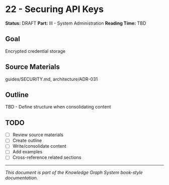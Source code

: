 # 22 - Securing API Keys

**Status:** DRAFT
**Part:** III - System Administration
**Reading Time:** TBD

## Goal

Encrypted credential storage

## Source Materials

guides/SECURITY.md, architecture/ADR-031

## Outline

TBD - Define structure when consolidating content

## TODO

- [ ] Review source materials
- [ ] Create outline
- [ ] Write/consolidate content
- [ ] Add examples
- [ ] Cross-reference related sections

---

*This document is part of the Knowledge Graph System book-style documentation.*

